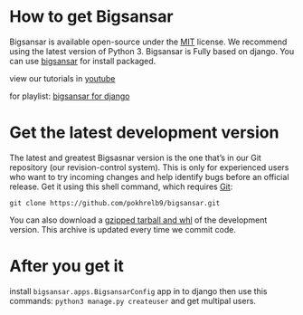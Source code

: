 
# How to get Bigsansar

Bigsansar is available open-source under the [MIT](https://en.wikipedia.org/wiki/MIT_License) license. We recommend using the latest version of Python 3. 
Bigsansar is Fully based on django.
You can use
[bigsansar](https://bigsansar.com)
for install packaged.

view our tutorials in 
[youtube](https://youtube.com/bigsansar)

for playlist:
[bigsansar for django](https://www.youtube.com/playlist?list=PLqdXqRSrD-LC6i7YQAaqB57FaCfWEZkth)

# Get the latest development version
The latest and greatest Bigsasnar version is the one that’s in our Git repository (our revision-control system).
This is only for experienced users who want to try incoming changes and help identify bugs before an official release. 
Get it using this shell command, which requires [Git](https://git-scm.com/):

`git clone https://github.com/pokhrelb9/bigsansar.git`

You can also download a [gzipped tarball and whl](https://github.com/pokhrelb9/bigsansar/tree/main/dist) of the development version. 
This archive is updated every time we commit code.

# After you get it
install `bigsansar.apps.BigsansarConfig` app in to django
then
use this commands:
`python3 manage.py createuser`
and get multipal users.